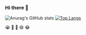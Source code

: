 ### Hi there 👋

![Anurag's GitHub stats](https://github-readme-stats.vercel.app/api?username=yishuiwang&theme=dark&show_icons=true)
[![Top Langs](https://github-readme-stats.vercel.app/api/top-langs/?username=yishuiwang&layout=compact)](https://github.com/anuraghazra/github-readme-stats)



😭
🥵
🥰
😅
😂

<!--
**yishuiwang/yishuiwang** is a ✨ _special_ ✨ repository because its `README.md` (this file) appears on your GitHub profile.

Here are some ideas to get you started:

- 🔭 I’m currently working on ...
- 🌱 I’m currently learning ...
- 👯 I’m looking to collaborate on ...
- 🤔 I’m looking for help with ...
- 💬 Ask me about ...
- 📫 How to reach me: ...
- 😄 Pronouns: ...
- ⚡ Fun fact: ...
-->

